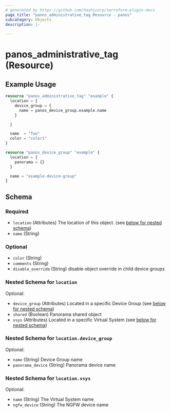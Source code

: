```yaml
---
# generated by https://github.com/hashicorp/terraform-plugin-docs
page_title: "panos_administrative_tag Resource - panos"
subcategory: Objects
description: |-
  
---
```


# panos_administrative_tag (Resource)



## Example Usage

```terraform
resource "panos_administrative_tag" "example" {
  location = {
    device_group = {
      name = panos_device_group.example.name
    }

  }

  name  = "foo"
  color = "color1"
}

resource "panos_device_group" "example" {
  location = {
    panorama = {}
  }

  name = "example-device-group"
}
```

<!-- schema generated by tfplugindocs -->
## Schema

### Required

- `location` (Attributes) The location of this object. (see [below for nested schema](#nestedatt--location))
- `name` (String)

### Optional

- `color` (String)
- `comments` (String)
- `disable_override` (String) disable object override in child device groups

<a id="nestedatt--location"></a>
### Nested Schema for `location`

Optional:

- `device_group` (Attributes) Located in a specific Device Group (see [below for nested schema](#nestedatt--location--device_group))
- `shared` (Boolean) Panorama shared object
- `vsys` (Attributes) Located in a specific Virtual System (see [below for nested schema](#nestedatt--location--vsys))

<a id="nestedatt--location--device_group"></a>
### Nested Schema for `location.device_group`

Optional:

- `name` (String) Device Group name
- `panorama_device` (String) Panorama device name


<a id="nestedatt--location--vsys"></a>
### Nested Schema for `location.vsys`

Optional:

- `name` (String) The Virtual System name
- `ngfw_device` (String) The NGFW device name